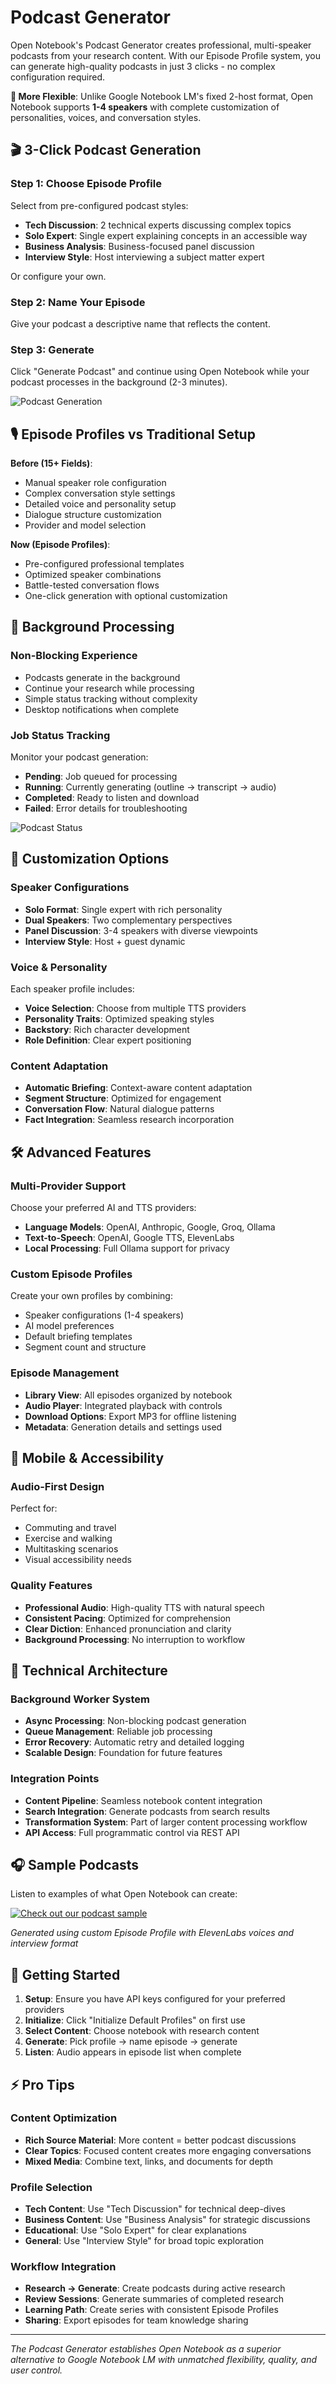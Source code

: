 # Podcast Generator

Open Notebook's Podcast Generator creates professional, multi-speaker podcasts from your research content. With our Episode Profile system, you can generate high-quality podcasts in just 3 clicks - no complex configuration required.

**🎯 More Flexible**: Unlike Google Notebook LM's fixed 2-host format, Open Notebook supports **1-4 speakers** with complete customization of personalities, voices, and conversation styles.

## 🎬 3-Click Podcast Generation

### Step 1: Choose Episode Profile
Select from pre-configured podcast styles:
- **Tech Discussion**: 2 technical experts discussing complex topics
- **Solo Expert**: Single expert explaining concepts in an accessible way  
- **Business Analysis**: Business-focused panel discussion
- **Interview Style**: Host interviewing a subject matter expert

Or configure your own. 

### Step 2: Name Your Episode
Give your podcast a descriptive name that reflects the content.

### Step 3: Generate
Click "Generate Podcast" and continue using Open Notebook while your podcast processes in the background (2-3 minutes).

![Podcast Generation](/assets/podcast.png)

## 🎙️ Episode Profiles vs Traditional Setup

**Before (15+ Fields)**:
- Manual speaker role configuration
- Complex conversation style settings
- Detailed voice and personality setup
- Dialogue structure customization
- Provider and model selection

**Now (Episode Profiles)**:
- Pre-configured professional templates
- Optimized speaker combinations
- Battle-tested conversation flows
- One-click generation with optional customization

## 🔄 Background Processing

### Non-Blocking Experience
- Podcasts generate in the background
- Continue your research while processing
- Simple status tracking without complexity
- Desktop notifications when complete

### Job Status Tracking
Monitor your podcast generation:
- **Pending**: Job queued for processing
- **Running**: Currently generating (outline → transcript → audio)
- **Completed**: Ready to listen and download
- **Failed**: Error details for troubleshooting

![Podcast Status](/assets/podcast_listen.png)

## 🎨 Customization Options

### Speaker Configurations
- **Solo Format**: Single expert with rich personality
- **Dual Speakers**: Two complementary perspectives  
- **Panel Discussion**: 3-4 speakers with diverse viewpoints
- **Interview Style**: Host + guest dynamic

### Voice & Personality
Each speaker profile includes:
- **Voice Selection**: Choose from multiple TTS providers
- **Personality Traits**: Optimized speaking styles
- **Backstory**: Rich character development
- **Role Definition**: Clear expert positioning

### Content Adaptation
- **Automatic Briefing**: Context-aware content adaptation
- **Segment Structure**: Optimized for engagement
- **Conversation Flow**: Natural dialogue patterns
- **Fact Integration**: Seamless research incorporation

## 🛠️ Advanced Features

### Multi-Provider Support
Choose your preferred AI and TTS providers:
- **Language Models**: OpenAI, Anthropic, Google, Groq, Ollama
- **Text-to-Speech**: OpenAI, Google TTS, ElevenLabs
- **Local Processing**: Full Ollama support for privacy

### Custom Episode Profiles
Create your own profiles by combining:
- Speaker configurations (1-4 speakers)
- AI model preferences
- Default briefing templates
- Segment count and structure

### Episode Management
- **Library View**: All episodes organized by notebook
- **Audio Player**: Integrated playback with controls
- **Download Options**: Export MP3 for offline listening
- **Metadata**: Generation details and settings used

## 📱 Mobile & Accessibility

### Audio-First Design
Perfect for:
- Commuting and travel
- Exercise and walking
- Multitasking scenarios
- Visual accessibility needs

### Quality Features
- **Professional Audio**: High-quality TTS with natural speech
- **Consistent Pacing**: Optimized for comprehension
- **Clear Diction**: Enhanced pronunciation and clarity
- **Background Processing**: No interruption to workflow

## 🔧 Technical Architecture

### Background Worker System
- **Async Processing**: Non-blocking podcast generation
- **Queue Management**: Reliable job processing
- **Error Recovery**: Automatic retry and detailed logging
- **Scalable Design**: Foundation for future features

### Integration Points
- **Content Pipeline**: Seamless notebook content integration
- **Search Integration**: Generate podcasts from search results
- **Transformation System**: Part of larger content processing workflow
- **API Access**: Full programmatic control via REST API

## 🎧 Sample Podcasts

Listen to examples of what Open Notebook can create:

[![Check out our podcast sample](https://img.youtube.com/vi/D-760MlGwaI/0.jpg)](https://www.youtube.com/watch?v=D-760MlGwaI)

*Generated using custom Episode Profile with ElevenLabs voices and interview format*

## 🚀 Getting Started

1. **Setup**: Ensure you have API keys configured for your preferred providers
2. **Initialize**: Click "Initialize Default Profiles" on first use
3. **Select Content**: Choose notebook with research content
4. **Generate**: Pick profile → name episode → generate
5. **Listen**: Audio appears in episode list when complete

## ⚡ Pro Tips

### Content Optimization
- **Rich Source Material**: More content = better podcast discussions
- **Clear Topics**: Focused content creates more engaging conversations
- **Mixed Media**: Combine text, links, and documents for depth

### Profile Selection
- **Tech Content**: Use "Tech Discussion" for technical deep-dives
- **Business Content**: Use "Business Analysis" for strategic discussions  
- **Educational**: Use "Solo Expert" for clear explanations
- **General**: Use "Interview Style" for broad topic exploration

### Workflow Integration
- **Research → Generate**: Create podcasts during active research
- **Review Sessions**: Generate summaries of completed research
- **Learning Path**: Create series with consistent Episode Profiles
- **Sharing**: Export episodes for team knowledge sharing

---

*The Podcast Generator establishes Open Notebook as a superior alternative to Google Notebook LM with unmatched flexibility, quality, and user control.*